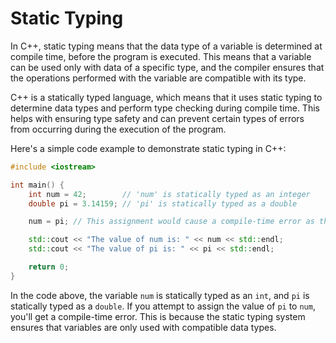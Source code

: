 # Static Typing

In C++, static typing means that the data type of a variable is determined at compile time, before the program is executed. This means that a variable can be used only with data of a specific type, and the compiler ensures that the operations performed with the variable are compatible with its type.

C++ is a statically typed language, which means that it uses static typing to determine data types and perform type checking during compile time. This helps with ensuring type safety and can prevent certain types of errors from occurring during the execution of the program.

Here's a simple code example to demonstrate static typing in C++:

```cpp
#include <iostream>

int main() {
    int num = 42;        // 'num' is statically typed as an integer
    double pi = 3.14159; // 'pi' is statically typed as a double

    num = pi; // This assignment would cause a compile-time error as the types don't match

    std::cout << "The value of num is: " << num << std::endl;
    std::cout << "The value of pi is: " << pi << std::endl;

    return 0;
}
```

In the code above, the variable `num` is statically typed as an `int`, and `pi` is statically typed as a `double`. If you attempt to assign the value of `pi` to `num`, you'll get a compile-time error. This is because the static typing system ensures that variables are only used with compatible data types.
